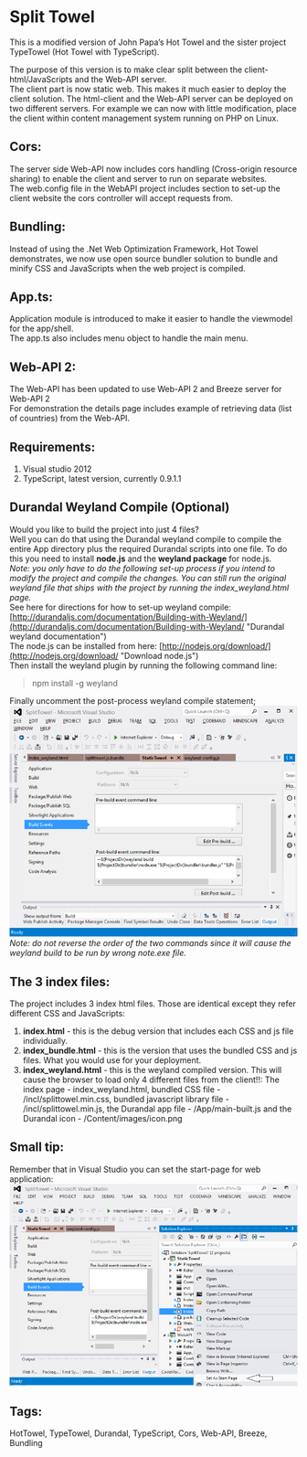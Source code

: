 Split Towel
=======================

This is a modified version of John Papa’s Hot Towel and the sister project TypeTowel (Hot Towel with TypeScript).

The purpose of this version is to make clear split between the client-html/JavaScripts and the Web-API server.  
The client part is now static web. This makes it much easier to deploy the client solution. The html-client and the Web-API server can be deployed on two different servers. For example we can now with little modification, place the client within content management system running on PHP on Linux.

Cors:
------
The server side Web-API now includes cors handling (Cross-origin resource sharing) to enable the client and server to run on separate websites.  
The web.config file in the WebAPI project includes section to set-up the client website the cors controller will accept requests from.

Bundling:
---------
Instead of using the .Net Web Optimization Framework, Hot Towel demonstrates, we now use open source bundler solution to bundle and minify CSS and JavaScripts when the web project is compiled.

App.ts:
-------
Application module is introduced to make it easier to handle the viewmodel for the app/shell.  
The app.ts also includes menu object to handle the main menu.

Web-API 2:
--------
The Web-API has been updated to use Web-API 2 and Breeze server for Web-API 2  
For demonstration the details page includes example of retrieving data (list of countries) from the Web-API.

Requirements: 
-------------

1. Visual studio 2012
2. TypeScript, latest version, currently 0.9.1.1 

Durandal Weyland Compile (Optional)
-----------------------------------
Would you like to build the project into just 4 files?  
Well you can do that using the Durandal weyland compile to compile the entire App directory plus the required Durandal scripts into one file.
To do this you need to install **node.js** and the **weyland package** for node.js.  
*Note: you only have to do the following set-up process if you intend to modify the project and compile the changes. You can still run the original weyland file that ships with the project by running the index_weyland.html page.*   
See here for directions for how to set-up weyland compile: [http://durandaljs.com/documentation/Building-with-Weyland/](http://durandaljs.com/documentation/Building-with-Weyland/ "Durandal weyland documentation")  
The node.js can be installed from here:
[http://nodejs.org/download/](http://nodejs.org/download/ "Download node.js")  
Then install the weyland plugin by running the following command line:
> npm install -g weyland  

Finally uncomment the post-process weyland compile statement;![](Post-build.png)  
*Note: do not reverse the order of the two commands since it will cause the weyland build to be run by wrong note.exe file.*

The 3 index files:
------------------
The project includes 3 index html files.  Those are identical except they refer different CSS and JavaScripts:  
1. **index.html** - this is the debug version that includes each CSS and js file individually.  
2. **index_bundle.html** - this is the version that uses the bundled CSS and js files. What you would use for your deployment.  
3. **index_weyland.html** - this is the weyland compiled version.  This will cause the browser to load only 4 different files from the client!!:
The index page - index_weyland.html, bundled CSS file - /incl/splittowel.min.css, bundled javascript library file - /incl/splittowel.min.js, the Durandal app file - /App/main-built.js and the Durandal icon - /Content/images/icon.png

Small tip:
----------
Remember that in Visual Studio you can set the start-page for web application:
![](Start-page.png)

Tags:
-----
HotTowel, TypeTowel, Durandal, TypeScript, Cors, Web-API, Breeze, Bundling
 
 

